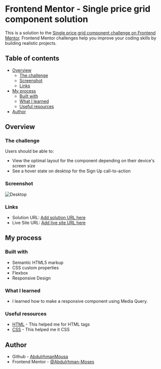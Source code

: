 # Frontend Mentor - Single price grid component solution

This is a solution to the [Single price grid component challenge on Frontend Mentor](https://www.frontendmentor.io/challenges/single-price-grid-component-5ce41129d0ff452fec5abbbc). Frontend Mentor challenges help you improve your coding skills by building realistic projects.

## Table of contents

- [Overview](#overview)
  - [The challenge](#the-challenge)
  - [Screenshot](#screenshot)
  - [Links](#links)
- [My process](#my-process)
  - [Built with](#built-with)
  - [What I learned](#what-i-learned)
  - [Useful resources](#useful-resources)
- [Author](#author)

## Overview

### The challenge

Users should be able to:

- View the optimal layout for the component depending on their device's screen size
- See a hover state on desktop for the Sign Up call-to-action

### Screenshot

![Desktop](./ASSETS/screenshot/)

### Links

- Solution URL: [Add solution URL here](https://your-solution-url.com)
- Live Site URL: [Add live site URL here](https://your-live-site-url.com)

## My process

### Built with

- Semantic HTML5 markup
- CSS custom properties
- Flexbox
- Responsive Design

### What I learned

- I learned how to make a responsive component using Media Query.

### Useful resources

- [HTML](https://www.w3schools.com/html/default.asp) - This helped me for HTML tags
- [CSS](https://www.w3schools.com/css/default.asp) - This helped me it CSS

## Author

- Github - [AbdulrhmanMousa](https://github.com/AbdulrhmanMousa)
- Frontend Mentor - [@Abdulrhman-Moses](https://www.frontendmentor.io/profile/Abdulrhman-Moses)
